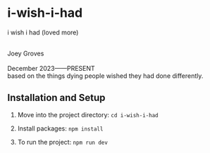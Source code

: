 # i-wish-i-had


i wish i had (loved more)



<br>
Joey Groves 
<br><br>
December 2023——PRESENT  <br>
based on the things dying people wished they had done differently.

## Installation and Setup

1. Move into the project directory: `cd i-wish-i-had`

2. Install packages: `npm install`

3. To run the project: `npm run dev`